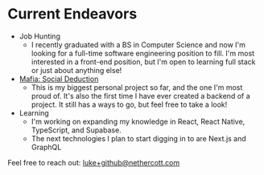# Current Endeavors
- Job Hunting
  - I recently graduated with a BS in Computer Science and now I'm looking for a full-time software engineering position to fill. I'm most interested in a front-end position, but I'm open to learning full stack or just about anything else!
- [Mafia: Social Deduction](https://github.com/lsneth/mafia-social-deduction)
  - This is my biggest personal project so far, and the one I'm most proud of. It's also the first time I have ever created a backend of a project. It still has a ways to go, but feel free to take a look!
- Learning
  - I'm working on expanding my knowledge in React, React Native, TypeScript, and Supabase.
  - The next technologies I plan to start digging in to are Next.js and GraphQL

Feel free to reach out: luke+github@nethercott.com
